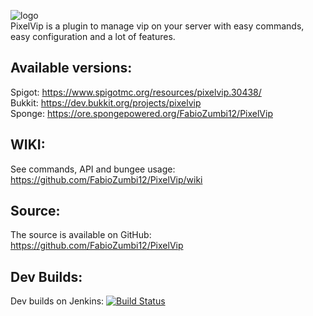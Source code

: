 ![logo](http://image.prntscr.com/image/e17f1d36af9f4e34b59b5dde7b35b4d9.jpeg)  
PixelVip is a plugin to manage vip on your server with easy commands, easy configuration and a lot of features.

## Available versions:
Spigot: https://www.spigotmc.org/resources/pixelvip.30438/  
Bukkit: https://dev.bukkit.org/projects/pixelvip  
Sponge: https://ore.spongepowered.org/FabioZumbi12/PixelVip  

## WIKI:
See commands, API and bungee usage: https://github.com/FabioZumbi12/PixelVip/wiki

## Source:
The source is available on GitHub: https://github.com/FabioZumbi12/PixelVip

## Dev Builds:
Dev builds on Jenkins: [![Build Status](http://host.areaz12server.net.br:8081/buildStatus/icon?job=PixelVip)](http://host.areaz12server.net.br:8081/job/PixelVip/)